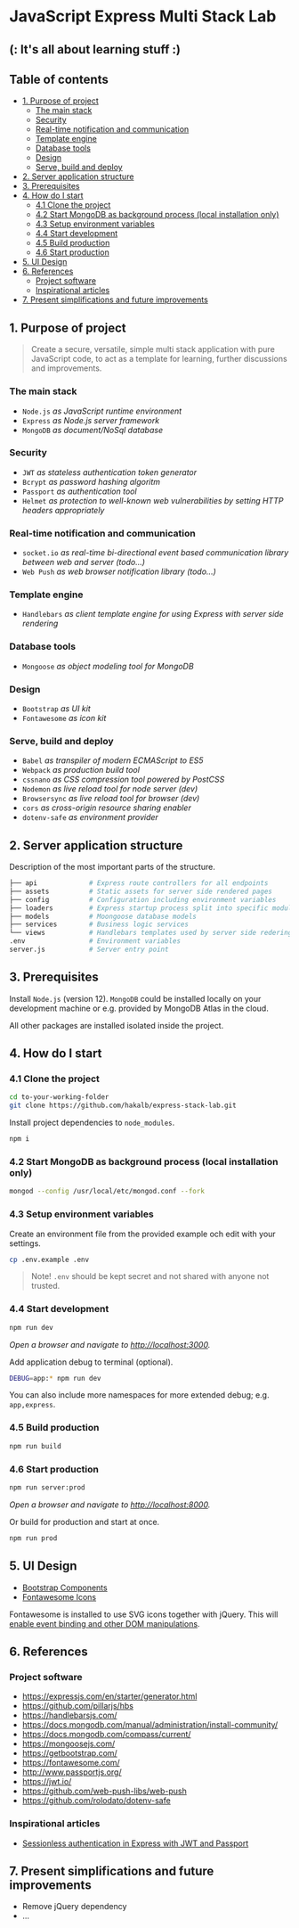 # JavaScript Express Multi Stack Lab <!-- omit in toc -->

## (: It's all about learning stuff :) <!-- omit in toc -->

## Table of contents <!-- omit in toc -->

- [1. Purpose of project](#1-purpose-of-project)
  - [The main stack](#the-main-stack)
  - [Security](#security)
  - [Real-time notification and communication](#real-time-notification-and-communication)
  - [Template engine](#template-engine)
  - [Database tools](#database-tools)
  - [Design](#design)
  - [Serve, build and deploy](#serve-build-and-deploy)
- [2. Server application structure](#2-server-application-structure)
- [3. Prerequisites](#3-prerequisites)
- [4. How do I start](#4-how-do-i-start)
  - [4.1 Clone the project](#41-clone-the-project)
  - [4.2 Start MongoDB as background process (local installation only)](#42-start-mongodb-as-background-process-local-installation-only)
  - [4.3 Setup environment variables](#43-setup-environment-variables)
  - [4.4 Start development](#44-start-development)
  - [4.5 Build production](#45-build-production)
  - [4.6 Start production](#46-start-production)
- [5. UI Design](#5-ui-design)
- [6. References](#6-references)
  - [Project software](#project-software)
  - [Inspirational articles](#inspirational-articles)
- [7. Present simplifications and future improvements](#7-present-simplifications-and-future-improvements)

## 1. Purpose of project

> Create a secure, versatile, simple multi stack application with pure JavaScript code, to act as a template for learning, further discussions and improvements.

### The main stack

- `Node.js` _as JavaScript runtime environment_
- `Express` _as Node.js server framework_
- `MongoDB` _as document/NoSql database_

### Security

- `JWT` _as stateless authentication token generator_
- `Bcrypt` _as password hashing algoritm_
- `Passport` _as authentication tool_
- `Helmet` _as protection to well-known web vulnerabilities by setting HTTP headers appropriately_

### Real-time notification and communication

- `socket.io` _as real-time bi-directional event based communication library between web and server (todo...)_
- `Web Push` _as web browser notification library (todo...)_

### Template engine

- `Handlebars` _as client template engine for using Express with server side rendering_

### Database tools

- `Mongoose` _as object modeling tool for MongoDB_

### Design

- `Bootstrap` _as UI kit_
- `Fontawesome` _as icon kit_

### Serve, build and deploy

- `Babel` _as transpiler of modern ECMAScript to ES5_
- `Webpack` _as production build tool_
- `cssnano` _as CSS compression tool powered by PostCSS_
- `Nodemon` _as live reload tool for node server (dev)_
- `Browsersync` _as live reload tool for browser (dev)_
- `cors` _as cross-origin resource sharing enabler_
- `dotenv-safe` _as environment provider_
  
## 2. Server application structure

Description of the most important parts of the structure.

```bash
├── api             # Express route controllers for all endpoints
├── assets          # Static assets for server side rendered pages
├── config          # Configuration including environment variables
├── loaders         # Express startup process split into specific modules
├── models          # Moongoose database models
├── services        # Business logic services
└── views           # Handlebars templates used by server side redering
.env                # Environment variables
server.js           # Server entry point
```

## 3. Prerequisites

Install `Node.js` (version 12). `MongoDB` could be installed locally on your development machine or e.g. provided by MongoDB Atlas in the cloud.

All other packages are installed isolated inside the project.

## 4. How do I start

### 4.1 Clone the project

```bash
cd to-your-working-folder
git clone https://github.com/hakalb/express-stack-lab.git
```

Install project dependencies to `node_modules`.

```bash
npm i
```

### 4.2 Start MongoDB as background process (local installation only)

```bash
mongod --config /usr/local/etc/mongod.conf --fork
```

### 4.3 Setup environment variables

Create an environment file from the provided example och edit with your settings.

```bash
cp .env.example .env
```

> Note! `.env` should be kept secret and not shared with anyone not trusted.

### 4.4 Start development

```bash
npm run dev
```

_Open a browser and navigate to <http://localhost:3000>._

Add application debug to terminal (optional).

```bash
DEBUG=app:* npm run dev
```

You can also include more namespaces for more extended debug; e.g. `app,express`.

### 4.5 Build production

```bash
npm run build
```

### 4.6 Start production

```bash
npm run server:prod
```

_Open a browser and navigate to <http://localhost:8000>._

Or build for production and start at once.

```bash
npm run prod
```

## 5. UI Design

- [Bootstrap Components](https://getbootstrap.com/docs/4.4/components)
- [Fontawesome Icons](https://fontawesome.com/icons?d=gallery)

Fontawesome is installed to use SVG icons together with jQuery. This will [enable event binding and other DOM manipulations](https://fontawesome.com/how-to-use/on-the-web/using-with/jquery).

## 6. References

### Project software

- <https://expressjs.com/en/starter/generator.html>
- <https://github.com/pillarjs/hbs>
- <https://handlebarsjs.com/>
- <https://docs.mongodb.com/manual/administration/install-community/>
- <https://docs.mongodb.com/compass/current/>
- <https://mongoosejs.com/>
- <https://getbootstrap.com/>
- <https://fontawesome.com/>
- <http://www.passportjs.org/>
- <https://jwt.io/>
- <https://github.com/web-push-libs/web-push>
- <https://github.com/rolodato/dotenv-safe>

### Inspirational articles

- [Sessionless authentication in Express with JWT and Passport](https://blog.usejournal.com/sessionless-authentication-withe-jwts-with-node-express-passport-js-69b059e4b22c)

## 7. Present simplifications and future improvements

- Remove jQuery dependency
- ...
